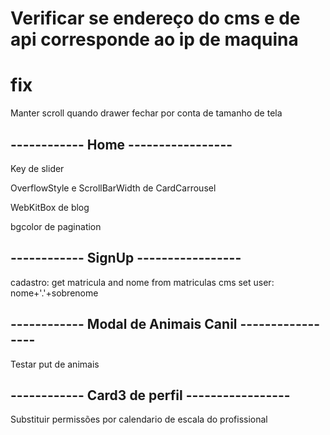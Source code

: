 # Verificar se endereço do cms e de api corresponde ao ip de maquina

# fix
Manter scroll quando drawer fechar por conta de tamanho de tela

## ------------ Home -----------------

Key de slider

OverflowStyle e ScrollBarWidth de CardCarrousel

WebKitBox de blog

bgcolor de pagination

## ------------ SignUp -----------------
cadastro: get matricula and nome from matriculas cms
set user: nome+'.'+sobrenome

## ------------ Modal de Animais Canil -----------------
Testar put de animais

## ------------ Card3 de perfil -----------------
Substituir permissões por calendario de escala do profissional